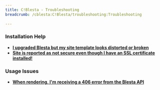 ```yaml
---
title: C!Blesta - Troubleshooting
breadcrumb: /cblesta:C!Blesta/troubleshooting:Troubleshooting
 
---
```


### Installation Help
* **[I upgraded Blesta but my site template looks distorted or broken](cblesta/troubleshooting/upgradesitebroken.md)**
* **[Site is reported as not secure even though I have an SSL certificate installed!](cblesta/troubleshooting/sitenotsecure.md)**

### Usage Issues
* **[When rendering, I'm receiving a 406 error from the Blesta API](cblesta/troubleshooting/receiving406.md)**
